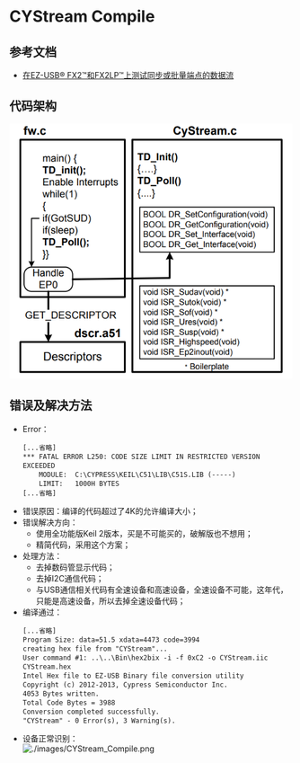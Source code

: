 # CYStream Compile

## 参考文档

* [在EZ-USB® FX2™和FX2LP™上测试同步或批量端点的数据流](https://www.cypress.com/file/139356/download)

## 代码架构

![images/CYStream_Code_Arch.png](images/CYStream_Code_Arch.png)

## 错误及解决方法

* Error：
  ```
  [...省略]
  *** FATAL ERROR L250: CODE SIZE LIMIT IN RESTRICTED VERSION EXCEEDED
      MODULE:  C:\CYPRESS\KEIL\C51\LIB\C51S.LIB (-----)
      LIMIT:   1000H BYTES
  [...省略]
  ```
* 错误原因：编译的代码超过了4K的允许编译大小；
* 错误解决方向：
  * 使用全功能版Keil 2版本，买是不可能买的，破解版也不想用；
  * 精简代码，采用这个方案；
* 处理方法：
  * 去掉数码管显示代码；
  * 去掉I2C通信代码；
  * 与USB通信相关代码有全速设备和高速设备，全速设备不可能，这年代，只能是高速设备，所以去掉全速设备代码；
* 编译通过：
  ```
  [...省略]
  Program Size: data=51.5 xdata=4473 code=3994
  creating hex file from "CYStream"...
  User command #1: ..\..\Bin\hex2bix -i -f 0xC2 -o CYStream.iic CYStream.hex
  Intel Hex file to EZ-USB Binary file conversion utility
  Copyright (c) 2012-2013, Cypress Semiconductor Inc.
  4053 Bytes written.
  Total Code Bytes = 3988
  Conversion completed successfully.
  "CYStream" - 0 Error(s), 3 Warning(s).
  ```
* 设备正常识别：  
  ![./images/CYStream_Compile.png](./images/CYStream_Compile.png)
